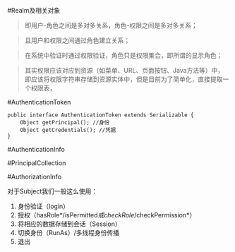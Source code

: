 #Realm及相关对象
>即用户-角色之间是多对多关系，角色-权限之间是多对多关系；

>且用户和权限之间通过角色建立关系；

>在系统中验证时通过权限验证，角色只是权限集合，即所谓的显示角色；

>其实权限应该对应到资源（如菜单、URL、页面按钮、Java方法等）中，即应该将权限字符串存储到资源实体中，但是目前为了简单化，直接提取一个权限表，

#AuthenticationToken
```
public interface AuthenticationToken extends Serializable {  
    Object getPrincipal(); //身份  
    Object getCredentials(); //凭据  
}
```

#AuthenticationInfo

#PrincipalCollection

#AuthorizationInfo


对于Subject我们一般这么使用：
1. 身份验证（login）
2. 授权（hasRole*/isPermitted*或checkRole*/checkPermission*）
3. 将相应的数据存储到会话（Session）
4. 切换身份（RunAs）/多线程身份传播
5. 退出